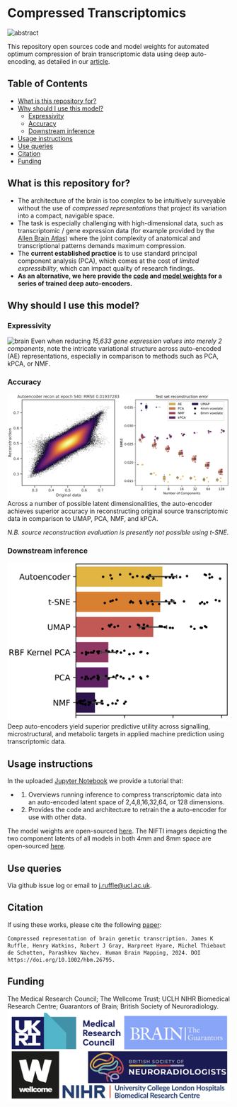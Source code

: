 # Compressed Transcriptomics
![abstract](assets/graphical_abstract.png)

This repository open sources code and model weights for automated optimum compression of brain transcriptomic data using deep auto-encoding, as detailed in our [article](https://doi.org/10.1002/hbm.26795).

## Table of Contents
- [What is this repository for?](#what-is-this-repository-for)
- [Why should I use this model?](#why-should-i-use-this-model)
    - [Expressivity](#expressivity)
    - [Accuracy](#accuracy)
    - [Downstream inference](#downstream-inference)
- [Usage instructions](#usage-instructions)
- [Use queries](#use-queries)
- [Citation](#citation)
- [Funding](#funding)

## What is this repository for?
- The architecture of the brain is too complex to be intuitively surveyable without the use of *compressed representations* that project its variation into a compact, navigable space. 
- The task is especially challenging with high-dimensional data, such as transcriptomic / gene expression data (for example provided by the [Allen Brain Atlas](https://portal.brain-map.org)) where the joint complexity of anatomical and transcriptional patterns demands maximum compression. 
- The **current established practice** is to use standard principal component analysis (PCA), which comes at the cost of *limited expressibility*, which can impact quality of research findings.
- **As an alternative, we here provide the [code](Usage_Tutorial.ipynb) and [model weights](/model_weights) for a series of trained deep auto-encoders.**

## Why should I use this model?
### Expressivity
![brain](assets/brain_figure.png)
Even when reducing *15,633 gene expression values into merely 2 components*, note the intricate variational structure across auto-encoded (AE) representations, especially in comparison to methods such as PCA, kPCA, or NMF.   

### Accuracy
![reconstruction](assets/reconstruction_error.png)
Across a number of possible latent dimensionalities, the auto-encoder achieves superior accuracy in reconstructing original source transcriptomic data in comparison to UMAP, PCA, NMF, and kPCA.

*N.B. source reconstruction evaluation is presently not possible using t-SNE.*

### Downstream inference
![prediction](assets/prediction.png)
Deep auto-encoders yield superior predictive utility across signalling, microstructural, and metabolic targets in applied machine prediction using transcriptomic data. 

## Usage instructions
In the uploaded [Jupyter Notebook](Usage_Tutorial.ipynb) we provide a tutorial that:
- 1. Overviews running inference to compress transcriptomic data into an auto-encoded latent space of 2,4,8,16,32,64, or 128 dimensions.
- 2. Provides the code and architecture to retrain the a auto-encoder for use with other data.

The model weights are open-sourced [here](/model_weights).
The NIFTI images depicting the two component latents of all models in both 4mm and 8mm space are open-sourced [here](/niftis).

## Use queries
Via github issue log or email to j.ruffle@ucl.ac.uk.

## Citation
If using these works, please cite the following [paper](https://doi.org/10.1002/hbm.26795):
```
Compressed representation of brain genetic transcription. James K Ruffle, Henry Watkins, Robert J Gray, Harpreet Hyare, Michel Thiebaut de Schotten, Parashkev Nachev. Human Brain Mapping, 2024. DOI https://doi.org/10.1002/hbm.26795. 
```

## Funding
The Medical Research Council; The Wellcome Trust; UCLH NIHR Biomedical Research Centre; Guarantors of Brain; British Society of Neuroradiology.
![funders](assets/funders.png)
